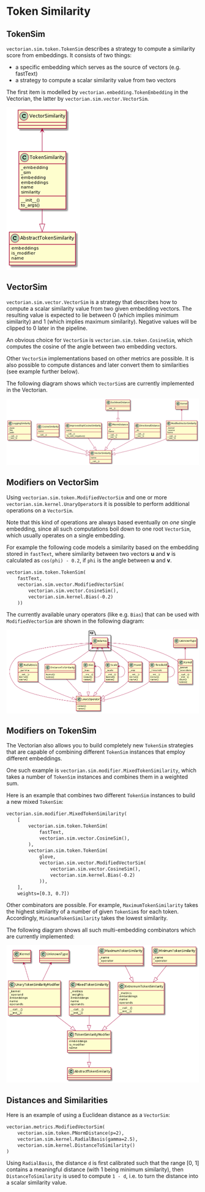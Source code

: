 # Token Similarity

## TokenSim

`vectorian.sim.token.TokenSim` describes a strategy to compute a similarity
score from embeddings. It consists of two things:

* a specific embedding which serves as the source of vectors (e.g. fastText)
* a strategy to compute a scalar similarity value from two vectors

The first item is modelled by `vectorian.embedding.TokenEmbedding` in the Vectorian, the
latter by `vectorian.sim.vector.VectorSim`.

![Basic Operators implementing TokenSim](images/sim_token.png)

## VectorSim

`vectorian.sim.vector.VectorSim` is a strategy that describes how to
compute a scalar similarity value from two given embedding vectors. The resulting
value is expected to lie between 0 (which implies minimum similarity) and 1 (which
implies maximum similarity). Negative values will be clipped to 0 later in the
pipeline.

An obvious choice for `VectorSim` is `vectorian.sim.token.CosineSim`,
which computes the cosine of the angle between two embedding vectors.

Other `VectorSim` implementations based on other metrics are possible. It is
also possible to compute distances and later convert them to similarities (see
example further below).

The following diagram shows which `VectorSim`s are currently implemented
in the Vectorian.

![Basic Operators implementing TokenSim](images/sim_vector.png)

## Modifiers on VectorSim

Using `vectorian.sim.token.ModifiedVectorSim` and one or more
`vectorian.sim.kernel.UnaryOperator`s it is possible to perform additional
operations on a `VectorSim`.

Note that this kind of operations are always based eventually on *one* single
embedding, since all such computations boil down to one root `VectorSim`,
which usually operates on a single embedding.

For example the following code models a similarity based on the embedding stored
in `fastText`, where similarity between two vectors **u** and **v** is calculated
as `cos(phi) - 0.2`, if `phi` is the angle between **u** and **v**.

```
vectorian.sim.token.TokenSim(
    fastText,
    vectorian.sim.vector.ModifiedVectorSim(
        vectorian.sim.vector.CosineSim(),
        vectorian.sim.kernel.Bias(-0.2)
    ))
```

The currently available unary operators (like e.g. `Bias`) that can be used
with `ModifiedVectorSim` are shown in the following diagram:

![Kernels for modifying similarities](images/sim_kernel.png)

## Modifiers on TokenSim

The Vectorian also allows you to build completely new `TokenSim`
strategies that are capable of combining different `TokenSim` instances
that employ different embeddings.

One such example is `vectorian.sim.modifier.MixedTokenSimilarity`, which takes a
number of `TokenSim` instances and combines them in a weighted sum.

Here is an example that combines two different `TokenSim` instances to
build a new mixed `TokenSim`:

```
vectorian.sim.modifier.MixedTokenSimilarity(
	[
        vectorian.sim.token.TokenSim(
            fastText,
            vectorian.sim.vector.CosineSim(),
        ),
        vectorian.sim.token.TokenSim(
            glove,
            vectorian.sim.vector.ModifiedVectorSim(
                vectorian.sim.vector.CosineSim(),
                vectorian.sim.kernel.Bias(-0.2)
            )),
    ],
    weights=[0.3, 0.7])
```

Other combinators are possible. For example, `MaximumTokenSimilarity` takes the
highest similarity of a number of given `TokenSim`s for each token.
Accordingly, `MinimumTokenSimilarity` takes the lowest similarity.

The following diagram shows all such multi-embedding combinators which are
currently implemented:

![Classes implementing modified tokens similarity computations](images/sim_modifier.png)

## Distances and Similarities

Here is an example of using a Euclidean distance as a `VectorSim`:

```
vectorian.metrics.ModifiedVectorSim(
    vectorian.sim.token.PNormDistance(p=2),
    vectorian.sim.kernel.RadialBasis(gamma=2.5),
    vectorian.sim.kernel.DistanceToSimilarity()
)
```

Using `RadialBasis`, the distance `d` is first calibrated such that the range
[0, 1] contains a meaningful distance (with 1 being minimum similarity), then
`DistanceToSimilarity` is used to compute `1 - d`, i.e. to turn the distance
into a scalar similarity value.
